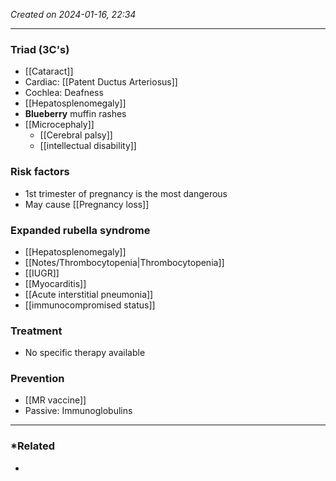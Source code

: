 *Created on 2024-01-16, 22:34* 

---
### Triad (3C's)
- [[Cataract]]
- Cardiac: [[Patent Ductus Arteriosus]]
- Cochlea: Deafness
- [[Hepatosplenomegaly]]
- **Blueberry** muffin rashes
- [[Microcephaly]]  
	- [[Cerebral palsy]]
	- [[intellectual disability]]
### Risk factors
- 1st trimester of pregnancy is the most dangerous
- May cause [[Pregnancy loss]] 
### Expanded rubella syndrome
- [[Hepatosplenomegaly]]
- [[Notes/Thrombocytopenia|Thrombocytopenia]]
- [[IUGR]]
- [[Myocarditis]]
- [[Acute interstitial pneumonia]]
- [[immunocompromised status]] 
### Treatment
- No specific therapy available
### Prevention
- [[MR vaccine]] 
- Passive: Immunoglobulins

---
### *Related
- 